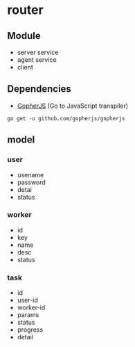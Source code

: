 # router

## Module

- server service
- agent service
- client

## Dependencies

- [GopherJS](https://github.com/gopherjs/gopherjs) (Go to JavaScript transpiler)

```
go get -u github.com/gopherjs/gopherjs
```

## model

### user

- usename
- password
- detai
- status

### worker

- id
- key
- name
- desc
- status

### task

- id
- user-id
- worker-id
- params
- status
- progress
- detail

